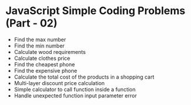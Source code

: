 # JavaScript Simple Coding Problems (Part - 02)

- Find the max number
- Find the min number
- Calculate wood requirements
- Calculate clothes price
- Find the cheapest phone
- Find the expensive phone
- Calculate the total cost of the products in a shopping cart
-  Multi-layer discount price calculation
- Simple calculator to call function inside a function
- Handle unexpected function input parameter error